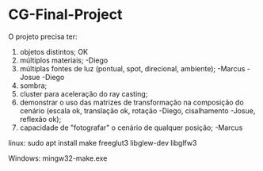 # CG-Final-Project
O projeto precisa ter:
1) objetos distintos; OK
2) múltiplos materiais; -Diego
3) múltiplas fontes de luz (pontual, spot, direcional, ambiente); -Marcus -Josue -Diego
4) sombra;
5) cluster para aceleração do ray casting;
6) demonstrar o uso das matrizes de transformação na composição do cenário (escala ok, translação ok, rotação -Diego, cisalhamento -Josue, reflexão ok);
7) capacidade de "fotografar" o cenário de qualquer posição; -Marcus

linux:
sudo apt install make freeglut3 libglew-dev libglfw3

Windows:
mingw32-make.exe